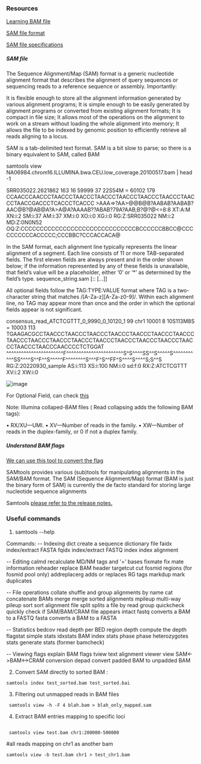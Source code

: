 ### Resources 



[Learning BAM file](https://davetang.github.io/learning_bam_file/)
 
 
[SAM file format](https://davetang.org/wiki/tiki-index.php?page=SAM)

[SAM file specifications](http://samtools.github.io/hts-specs/SAMv1.pdf)


##### SAM file 

The Sequence Alignment/Map (SAM) format is a generic nucleotide alignment format that describes the alignment of query sequences or sequencing reads to a reference sequence or assembly. Importantly:

It is flexible enough to store all the alignment information generated by various alignment programs;
It is simple enough to be easily generated by alignment programs or converted from existing alignment formats;
It is compact in file size;
It allows most of the operations on the alignment to work on a stream without loading the whole alignment into memory;
It allows the file to be indexed by genomic position to efficiently retrieve all reads aligning to a locus.

SAM is a tab-delimited text format. SAM is a bit slow to parse; so there is a binary equivalent to SAM, called BAM

samtools view NA06984.chrom16.ILLUMINA.bwa.CEU.low_coverage.20100517.bam | head -1

SRR035022.2621862 163 16 59999 37 22S54M = 60102 179 CCAACCCAACCCTAACCCTAACCCTAACCCTAACCCTAACCCTAACCCTAACCCTAACCGACCCTCACCCTCACCC >AAA=>?AA>@@B@B?AABAB?AABAB?AAC@B?@AB@A?A>A@A?AAAAB??ABAB?79A?AAB;B?@?@<=8:8 XT:A:M XN:i:2 SM:i:37 AM:i:37 XM:i:0 XO:i:0 XG:i:0 RG:Z:SRR035022 NM:i:2 MD:Z:0N0N52 OQ:Z:CCCCCCCCCCCCCCCCCCCCCCCCCCCCCCBCCCCCCBBCC@CCCCCCCCCCACCCCC;CCCBBC?CCCACCACA@

 
 
 In the SAM format, each alignment line typically represents the linear alignment of a segment. Each line consists of 11 or more TAB-separated fields. The first eleven fields are always present and in the order shown below; if the information represented by any of these fields is unavailable, that field’s value will be a placeholder, either ‘0’ or ‘*’ as determined by the field’s type. 
 sequence_string.sam
<QNAME> <FLAG> <RNAME> <POS> <MAPQ> <CIGAR> <MRNM> <MPOS> <ISIZE> <SEQ> <QUAL> [<TAG>:<VTYPE>:<VALUE> [...]]

 
 All optional fields follow the TAG:TYPE:VALUE format where TAG is a two-character string that matches
/[A-Za-z][A-Za-z0-9]/. Within each alignment line, no TAG may appear more than once and the order
in which the optional fields appear is not significant.
 
 
 consensus_read_ATCTCGTTT_0_9990_0_10120_1	99	chr1	10001	8	10S113M8S	=	10003	113	TGAAGACGCCTAACCCTAACCCTAACCCTAACCCTAACCCTAACCCTAACCCTAACCCTAACCCTAACCCTAACCCTAACCCTAACCCTAACCCTAACCCTAACCCTAACCCTAACCCAACCCCTCTGGAT	^^^^^^^^^^^^^^^^^^^^^^^F^^^^^^^^^^^^^^^^^^^^^^^S^S^^^^SS^^S^^^^^S^^^^^^^^^^^SS^^^^S^^F^^S^^^^^F^^^^^^^^S^^^F^S^^FF^S^^^^S^^^^S;S^^S	RG:Z:20220930_sample	AS:i:113	XS:i:100	NM:i:0	sd:f:0	RX:Z:ATCTCGTTT	XV:i:2	XW:i:0

 
![image](https://user-images.githubusercontent.com/20830666/209197886-cb871e93-9923-4adf-a1b1-572ec8cc2ec5.png)

For Optional Field, can check [this](https://samtools.github.io/hts-specs/SAMtags.pdf)
 
Note: Illumina collaped-BAM files ( Read collapsing adds the following BAM tags):
 
 
• RX/XU—UMI.
• XV—Number of reads in the family.
• XW—Number of reads in the duplex-family, or 0 if not a duplex family.

 
##### Understand BAM flags 

 
 [We can use this tool to convert the flag](http://broadinstitute.github.io/picard/explain-flags.html)
 
SAMtools provides various (sub)tools for manipulating alignments in the SAM/BAM format. The SAM (Sequence Alignment/Map) format (BAM is just the binary form of SAM) is currently the de facto standard for storing large nucleotide sequence alignments

 
 Samtools [please refer to the release notes.](https://github.com/samtools/samtools/releases)
 
 
### Useful commands 

1. samtools --help 
 
 
 Commands:
  -- Indexing
     dict           create a sequence dictionary file
     faidx          index/extract FASTA
     fqidx          index/extract FASTQ
     index          index alignment

  -- Editing
     calmd          recalculate MD/NM tags and '=' bases
     fixmate        fix mate information
     reheader       replace BAM header
     targetcut      cut fosmid regions (for fosmid pool only)
     addreplacerg   adds or replaces RG tags
     markdup        mark duplicates

  -- File operations
     collate        shuffle and group alignments by name
     cat            concatenate BAMs
     merge          merge sorted alignments
     mpileup        multi-way pileup
     sort           sort alignment file
     split          splits a file by read group
     quickcheck     quickly check if SAM/BAM/CRAM file appears intact
     fastq          converts a BAM to a FASTQ
     fasta          converts a BAM to a FASTA

  -- Statistics
     bedcov         read depth per BED region
     depth          compute the depth
     flagstat       simple stats
     idxstats       BAM index stats
     phase          phase heterozygotes
     stats          generate stats (former bamcheck)

  -- Viewing
     flags          explain BAM flags
     tview          text alignment viewer
     view           SAM<->BAM<->CRAM conversion
     depad          convert padded BAM to unpadded BAM

 
 
 2. Convert SAM directly to sorted BAM : 
 
 ```
 samtools index test_sorted.bam test_sorted.bai
 ```
 
 
 3. Filtering out unmapped reads in BAM files
```
 samtools view -h -F 4 blah.bam > blah_only_mapped.sam
 ```
 
 4. Extract BAM entries mapping to specific loci
 
```

 samtools view test.bam chr1:200000-500000
 ```
 
#all reads mapping on chr1 as another bam
 
 ```
samtools view -b test.bam chr1 > test_chr1.bam
 ```



